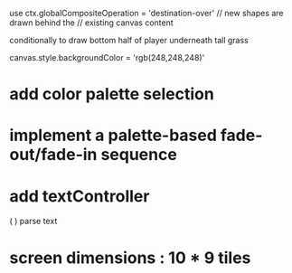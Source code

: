 use ctx.globalCompositeOperation = 'destination-over' // new shapes are drawn behind the 
                                                      // existing canvas content

conditionally to draw bottom half of player underneath tall grass

canvas.style.backgroundColor = 'rgb(248,248,248)'

# add color palette selection
# implement a palette-based fade-out/fade-in sequence

# add textController
( ) parse text

# screen dimensions : 10 * 9 tiles
